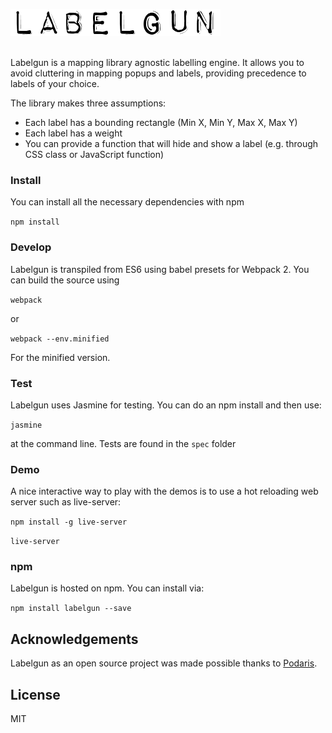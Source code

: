 ![labelgun](logo.png)

</br>
Labelgun is a mapping library agnostic labelling engine. It allows you to avoid cluttering in mapping popups and labels, providing precedence to labels of your choice.

The library makes three assumptions:

* Each label has a bounding rectangle (Min X, Min Y, Max X, Max Y)
* Each label has a weight
* You can provide a function that will hide and show a label (e.g. through CSS class or JavaScript function)


### Install
You can install all the necessary dependencies with npm

`npm install`

### Develop

Labelgun is transpiled from ES6 using babel presets for Webpack 2. You can build the source using

`webpack`

or

`webpack --env.minified`

For the minified version.

### Test

Labelgun uses Jasmine for testing. You can do an npm install and then use:

`jasmine`

at the command line. Tests are found in the `spec` folder  

### Demo

A nice interactive way to play with the demos is to use a hot reloading web server such as live-server:

`npm install -g live-server`

`live-server`

### npm

Labelgun is hosted on npm. You can install via:

`npm install labelgun --save`

## Acknowledgements
Labelgun as an open source project was made possible thanks to [Podaris](http://www.podaris.com).

## License
MIT
